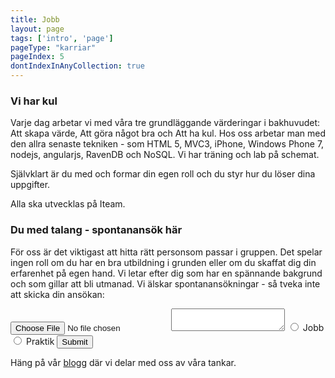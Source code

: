 ```yaml
---
title: Jobb
layout: page
tags: ['intro', 'page']
pageType: "karriar"
pageIndex: 5
dontIndexInAnyCollection: true
---
```


### Vi har kul
Varje dag arbetar vi med våra tre grundläggande värderingar i bakhuvudet: Att skapa värde, Att göra något bra och Att ha kul. 
Hos oss arbetar man med den allra senaste tekniken - som HTML 5, MVC3, iPhone, Windows Phone 7, nodejs, angularjs, RavenDB och NoSQL. 
Vi har träning och lab på schemat.

Självklart är du med och formar din egen roll och du styr hur du löser dina uppgifter.

Alla ska utvecklas på Iteam.

### Du med talang - spontanansök här
För oss är det viktigast att hitta rätt personsom passar i gruppen. Det spelar ingen roll om du har en bra utbildning i grunden eller om du skaffat dig din erfarenhet på egen hand. Vi letar efter dig som har en spännande bakgrund och som gillar att bli utmanad. 
Vi älskar spontanansökningar - så tveka inte att skicka din ansökan:

<form action="">
  <input type="file">
  <textarea name="" id=""></textarea>
  <input type="radio" name="application" id="app-job">
  <label for="app-job">Jobb</label>
  <input type="radio" name="application" id="app-intern">
  <label for="app-intern">Praktik</label>
  <input type="submit">
</form>

Häng på vår [blogg](/blogg) där vi delar med oss av våra tankar.
